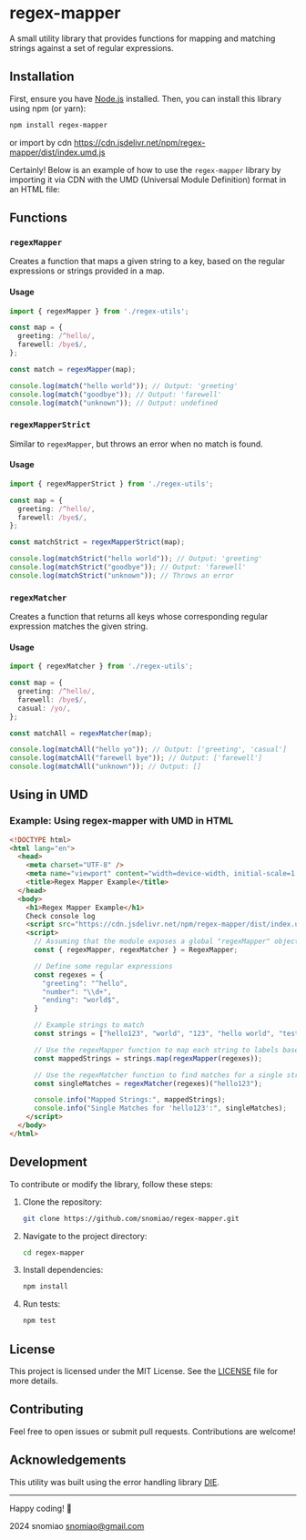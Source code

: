 # regex-mapper

A small utility library that provides functions for mapping and matching strings against a set of regular expressions.

## Installation

First, ensure you have [Node.js](https://nodejs.org/) installed. Then, you can install this library using npm (or yarn):

```sh
npm install regex-mapper
```

or import by cdn https://cdn.jsdelivr.net/npm/regex-mapper/dist/index.umd.js

Certainly! Below is an example of how to use the `regex-mapper` library by importing it via CDN with the UMD (Universal Module Definition) format in an HTML file:


## Functions

### `regexMapper`

Creates a function that maps a given string to a key, based on the regular expressions or strings provided in a map.

#### Usage

```typescript
import { regexMapper } from './regex-utils';

const map = {
  greeting: /^hello/,
  farewell: /bye$/,
};

const match = regexMapper(map);

console.log(match("hello world")); // Output: 'greeting'
console.log(match("goodbye")); // Output: 'farewell'
console.log(match("unknown")); // Output: undefined
```

### `regexMapperStrict`

Similar to `regexMapper`, but throws an error when no match is found.

#### Usage

```typescript
import { regexMapperStrict } from './regex-utils';

const map = {
  greeting: /^hello/,
  farewell: /bye$/,
};

const matchStrict = regexMapperStrict(map);

console.log(matchStrict("hello world")); // Output: 'greeting'
console.log(matchStrict("goodbye")); // Output: 'farewell'
console.log(matchStrict("unknown")); // Throws an error
```

### `regexMatcher`

Creates a function that returns all keys whose corresponding regular expression matches the given string.

#### Usage

```typescript
import { regexMatcher } from './regex-utils';

const map = {
  greeting: /^hello/,
  farewell: /bye$/,
  casual: /yo/,
};

const matchAll = regexMatcher(map);

console.log(matchAll("hello yo")); // Output: ['greeting', 'casual']
console.log(matchAll("farewell bye")); // Output: ['farewell']
console.log(matchAll("unknown")); // Output: []
```

## Using in UMD

### Example: Using regex-mapper with UMD in HTML

```html
<!DOCTYPE html>
<html lang="en">
  <head>
    <meta charset="UTF-8" />
    <meta name="viewport" content="width=device-width, initial-scale=1.0" />
    <title>Regex Mapper Example</title>
  </head>
  <body>
    <h1>Regex Mapper Example</h1>
    Check console log
    <script src="https://cdn.jsdelivr.net/npm/regex-mapper/dist/index.umd.js"></script>
    <script>
      // Assuming that the module exposes a global "regexMapper" object
      const { regexMapper, regexMatcher } = RegexMapper;

      // Define some regular expressions
      const regexes = {
        "greeting": "^hello",
        "number": "\\d+",
        "ending": "world$",
      }

      // Example strings to match
      const strings = ["hello123", "world", "123", "hello world", "test"];

      // Use the regexMapper function to map each string to labels based on the regular expressions
      const mappedStrings = strings.map(regexMapper(regexes));

      // Use the regexMatcher function to find matches for a single string
      const singleMatches = regexMatcher(regexes)("hello123");

      console.info("Mapped Strings:", mappedStrings);
      console.info("Single Matches for 'hello123':", singleMatches);
    </script>
  </body>
</html>
```

## Development

To contribute or modify the library, follow these steps:

1. Clone the repository:
   ```sh
   git clone https://github.com/snomiao/regex-mapper.git
   ```
2. Navigate to the project directory:
   ```sh
   cd regex-mapper
   ```
3. Install dependencies:
   ```sh
   npm install
   ```
4. Run tests:
   ```sh
   npm test
   ```

## License

This project is licensed under the MIT License. See the [LICENSE](LICENSE) file for more details.

## Contributing

Feel free to open issues or submit pull requests. Contributions are welcome!

## Acknowledgements

This utility was built using the error handling library [DIE](https://www.npmjs.com/package/@snomiao/die).

---

Happy coding! 🎉 

2024 snomiao <snomiao@gmail.com> 